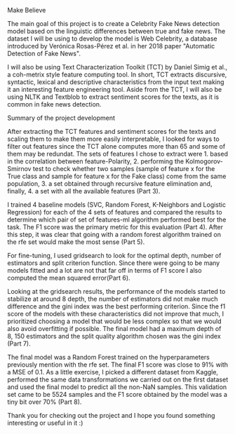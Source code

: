 Make Believe 

The main goal of this project is to create a Celebrity Fake News detection model based on the linguistic differences between true and fake news. The dataset I will be using to develop the model is Web Celebrity, a database introduced by Verónica Rosas-Pérez et al. in her 2018 paper "Automatic Detection of Fake News".

I will also be using Text Characterization Toolkit (TCT) by Daniel Simig et al., a coh-metrix style feature computing tool. In short, TCT extracts discursive, syntactic, lexical and descriptive characteristics from the input text making it an interesting feature engineering tool. Aside from the TCT, I will also be using NLTK and Textblob to extract sentiment scores for the texts, as it is common in fake news detection. 

Summary of the project development

After extracting the TCT features and sentiment scores for the texts and scaling them to make them more easily interpretable, I looked for ways to filter out features since the TCT alone computes more than 65 and some of them may be redundat. The sets of features I chose to extract were 1. based in the correlation between feature-Polarity, 2. performing the Kolmogorov-Smirnov test to check whether two samples (sample of feature x for the True class and sample for feature x for the Fake class) come from the same population, 3. a set obtained through recursive feature elimination and, finally, 4. a set with all the available features (Part 3). 

I trained 4 baseline models (SVC, Random Forest, K-Neighbors and Logistic Regression) for each of the 4 sets of features and compared the results to determine which pair of set of features-ml algorithm performed best for the task. The F1 score was the primary metric for this evaluation (Part 4). After this step, it was clear that going with a random forest algorithm trained on the rfe set would make the most sense (Part 5).

For fine-tuning, I used gridsearch to look for the optimal depth, number of estimators and split criterion function. Since there were going to be many models fitted and a lot are not that far off in terms of F1 score I also computed the mean squared error(Part 6).

Looking at the gridsearch results, the performance of the models started to stabilize at around 8 depth, the number of estimators did not make much difference and the gini index was the best performing criterion. Since the f1 score of the models with these characteristics did not improve that much, I prioritized choosing a model that would be less complex so that we would also avoid overfitting if possible. The final model had a maximum depth of 8, 150 estimators and the split quality algorithm chosen was the gini index (Part 7).

The final model was a Random Forest trained on the hyperparameters previously mention with the rfe set. The final F1 score was close to 91% with a MSE of 0.1. As a little exercise, I picked a different dataset from Kaggle, performed the same data transformations we carried out on the first dataset and used the final model to predict all the non-NaN samples. This validation set came to be 5524 samples and the F1 score obtained by the model was a tiny bit over 70% (Part 8).


Thank you for checking out the project and I hope you found something interesting or useful in it :)
 
